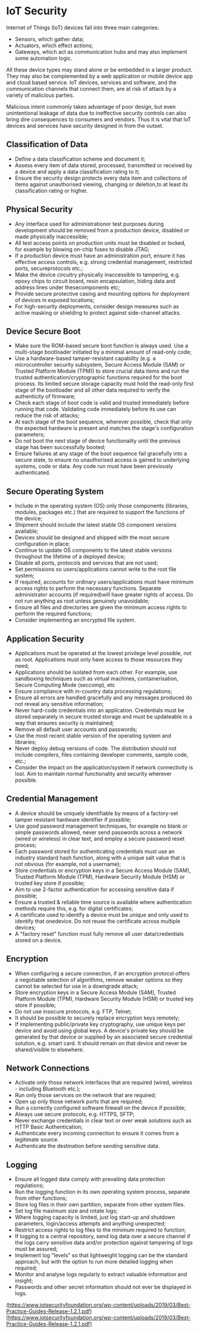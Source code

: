 # IoT Security

Internet of Things (IoT) devices fall into three main categories:

* Sensors, which gather data;
* Actuators, which effect actions;
* Gateways, which act as communication hubs and may also implement some 
automation logic.

All these device types may stand alone or be embedded in a larger product. They may also be complemented by a web application or mobile device app and cloud based service.
IoT devices, services and software, and the communication  channels that connect them, are at risk of attack by a variety of malicious parties.

Malicious intent commonly takes advantage of poor design, but even unintentional leakage of data due to ineffective security controls can also bring dire consequences to consumers and vendors. Thus it is vital that IoT devices and services have security designed in from the outset.


## Classification of Data

* Define a data classification scheme and document it; 
* Assess every item of data stored, processed, transmitted or received by a device and apply a data classification rating to it;
* Ensure the security design protects every data item and collections of items against unauthorised viewing, changing or deletion,to at least its classification rating or higher.


## Physical Security

* Any interface used for administrationor test purposes during development should be removed from a production device, disabled or made physically inaccessible;
* All test access points on production units must be disabled or locked, for example by blowing on-chip fuses to disable JTAG;
* If a production device must have an administration port, ensure it has effective access controls, e.g. strong credential management, restricted ports, secureprotocols etc.;
* Make the device circuitry physically inaccessible to tampering, e.g. epoxy chips to circuit board, resin encapsulation, hiding data and address lines under thesecomponents etc;
* Provide secure protective casing and mounting options for deployment of devices in exposed locations;
* For high-security deployments, consider design measures such as active masking or shielding to protect against side-channel attacks.


## Device Secure Boot

* Make sure the ROM-based secure boot function is always used. Use a multi-stage bootloader initiated by a minimal amount of read-only code; 
* Use a hardware-based tamper-resistant capability (e.g. a microcontroller security subsystem, Secure Access Module (SAM) or Trusted Platform Module (TPM)) to store crucial data items and run the trusted authentication/cryptographic functions required for the boot process. Its limited secure storage capacity must hold the read-only first stage of the bootloader and all other data required to verify the authenticity of firmware;
* Check each stage of boot code is valid and trusted immediately before running that code. Validating code immediately before its use can reduce the risk of attacks; 
* At each stage of the boot sequence, wherever possible, check that only the expected hardware is present and matches the stage's configuration parameters;
* Do not boot the next stage of device functionality until the previous stage has been successfully booted;
* Ensure failures at any stage of the boot sequence fail gracefully into a secure state, to ensure no unauthorised access is gained to underlying systems, code or data. Any code run must have been previously authenticated.


## Secure Operating System

* Include in the operating system (OS) only those components (libraries, modules, packages etc.) that are required to support the functions of the device;
* Shipment should include the latest stable OS component versions available;
* Devices should be designed and shipped with the most secure configuration in place; 
* Continue to update OS components to the latest stable versions throughout the lifetime of a deployed device;
* Disable all ports, protocols and services that are not used;
* Set permissions so users/applications cannot write to the root file system;
* If required, accounts for ordinary users/applications must have minimum access rights to perform the necessary functions. Separate administrator accounts (if required)will have greater rights of access. Do not run anything as root unless genuinely unavoidable;
* Ensure all files and directories are given the minimum access rights to perform the required functions;
* Consider implementing an encrypted file system.


## Application Security


* Applications must be operated at the lowest privilege level possible, not as root. Applications must only have access to those resources they need; 
* Applications should be isolated from each other. For example, use sandboxing techniques such as virtual machines, containerisation, Secure Computing Mode (seccomp), etc
* Ensure compliance with in-country data processing regulations;
* Ensure all errors are handled gracefully and any messages produced do not reveal any sensitive information;
* Never hard-code credentials into an application. Credentials must be stored separately in secure trusted storage and must be updateable in a way that ensures security is maintained;
* Remove all default user accounts and passwords;
* Use the most recent stable version of the operating system and libraries;
* Never deploy debug versions of code. The distribution should not include compilers, files containing developer comments, sample code, etc.;
* Consider the impact on the application/system if network connectivity is lost. Aim to maintain  normal functionality and security wherever possible.


## Credential Management

* A device should be uniquely identifiable by means of a factory-set tamper resistant hardware identifier if possible;
* Use good password management techniques, for example no blank or simple passwords allowed,  never send passwords across a network (wired or wireless) in clear text, and employ a secure password reset process;
* Each password stored for authenticating credentials must use an industry standard hash function, along with a unique salt value that is not obvious (for example, not a username);
* Store credentials or encryption keys in a Secure Access Module (SAM), Trusted Platform Module  (TPM), Hardware Security Module (HSM) or trusted key store if possible;
* Aim to use 2-factor authentication for accessing sensitive data if possible;
* Ensure a trusted & reliable time source is available where authentication methods require this, e.g. for digital certificates;
* A certificate used to identify a device must be unique and only used to identify that onedevice. Do not reuse the certificate across multiple devices;
* A "factory reset" function must fully remove all user data/credentials stored on a device.


## Encryption

* When configuring a secure connection, if an encryption protocol offers a negotiable selection of algorithms, remove weaker options so they cannot be selected for use in a downgrade attack;
* Store encryption keys in a Secure Access Module (SAM), Trusted Platform Module (TPM), Hardware Security Module (HSM) or trusted key store if possible;
* Do not use insecure protocols, e.g. FTP, Telnet;
* It should be possible to securely replace encryption keys remotely;
* If implementing public/private key cryptography, use unique keys per device and avoid using global keys. A device's private key should be generated by that device or supplied by an associated secure credential solution, e.g. smart card. It should remain on that  device and never be shared/visible to elsewhere. 


## Network Connections

* Activate only those network interfaces that are required (wired, wireless - including Bluetooth etc.);
* Run only those services on the network that are required;
* Open up only those network ports that are required;
* Run a correctly configured software firewall on the device if possible;
* Always use secure protocols, e.g. HTTPS, SFTP;
* Never exchange credentials in clear text or over weak solutions such as HTTP Basic Authentication;
* Authenticate every incoming connection to ensure it comes from a legitimate source.
* Authenticate the destination before sending sensitive data.


## Logging

* Ensure all logged data comply with prevailing data protection regulations;
* Run the logging function in its own operating system process, separate from other functions;
* Store log files in their own partition, separate from other system files.
* Set log file maximum size and rotate logs;
* Where logging capacity is limited, just log start-up and shutdown parameters, login/access attempts and anything unexpected;
* Restrict access rights to log files to the minimum required to function;
* If logging to a central repository, send log data over a secure channel if the logs carry sensitive data and/or protection against tampering of logs must be assured;
* Implement log "levels" so that lightweight logging can be the standard approach, but with the option to run more detailed logging when required;
* Monitor and analyse logs regularly to extract valuable information and insight;
* Passwords and other secret information should not ever be displayed in logs.


(https://www.iotsecurityfoundation.org/wp-content/uploads/2019/03/Best-Practice-Guides-Release-1.2.1.pdf)[https://www.iotsecurityfoundation.org/wp-content/uploads/2019/03/Best-Practice-Guides-Release-1.2.1.pdf]
